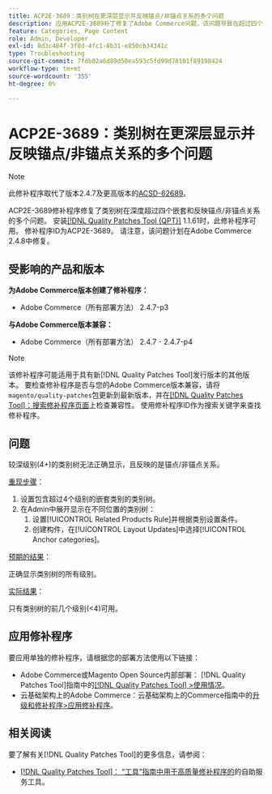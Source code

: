 ```yaml
---
title: ACP2E-3689：类别树在更深层显示并反映锚点/非锚点关系的多个问题
description: 应用ACP2E-3689补丁修复了Adobe Commerce问题，该问题导致在超过四个深度的嵌套中显示类别树，并反映锚点/非锚点关系。
feature: Categories, Page Content
role: Admin, Developer
exl-id: 8d3c484f-3f8d-4fc1-8b31-e850cb34341c
type: Troubleshooting
source-git-commit: 7fdb02a6d89d50ea593c5fd99d78101f89198424
workflow-type: tm+mt
source-wordcount: '355'
ht-degree: 0%

---
```


# ACP2E-3689：类别树在更深层显示并反映锚点/非锚点关系的多个问题

>[!NOTE]
>
>此修补程序取代了版本2.4.7及更高版本的[ACSD-62689](/help/tools/quality-patches-tool/patches-available-in-qpt/v1-1-57/acsd-62689-customer-add-categories-issue-related-product-rules-and-widgets.md)。

ACP2E-3689修补程序修复了类别树在深度超过四个嵌套和反映锚点/非锚点关系的多个问题。 安装[[!DNL Quality Patches Tool (QPT)]](/help/tools/quality-patches-tool/quality-patches-tool-to-self-serve-quality-patches.md) 1.1.61时，此修补程序可用。 修补程序ID为ACP2E-3689。 请注意，该问题计划在Adobe Commerce 2.4.8中修复。

## 受影响的产品和版本

**为Adobe Commerce版本创建了修补程序：**

* Adobe Commerce（所有部署方法） 2.4.7-p3

**与Adobe Commerce版本兼容：**

* Adobe Commerce（所有部署方法） 2.4.7 - 2.4.7-p4

>[!NOTE]
>
>该修补程序可能适用于具有新[!DNL Quality Patches Tool]发行版本的其他版本。 要检查修补程序是否与您的Adobe Commerce版本兼容，请将`magento/quality-patches`包更新到最新版本，并在[[!DNL Quality Patches Tool]：搜索修补程序页面](https://experienceleague.adobe.com/tools/commerce-quality-patches/index.html?lang=zh-Hans)上检查兼容性。 使用修补程序ID作为搜索关键字来查找修补程序。

## 问题

较深级别(4+)的类别树无法正确显示，且反映的是锚点/非锚点关系。

<u>重现步骤</u>：

1. 设置包含超过4个级别的嵌套类别的类别树。
1. 在Admin中展开显示在不同位置的类别树：
   1. 设置[!UICONTROL Related Products Rule]并根据类别设置条件。
   1. 创建构件，在[!UICONTROL Layout Updates]中选择[!UICONTROL Anchor categories]。

<u>预期的结果</u>：

正确显示类别树的所有级别。

<u>实际结果</u>：

只有类别树的前几个级别(&lt;4)可用。

## 应用修补程序

要应用单独的修补程序，请根据您的部署方法使用以下链接：

* Adobe Commerce或Magento Open Source内部部署： [!DNL Quality Patches Tool]指南中的[[!DNL Quality Patches Tool] >使用情况](/help/tools/quality-patches-tool/usage.md)。
* 云基础架构上的Adobe Commerce：云基础架构上的Commerce指南中的[升级和修补程序>应用修补程序](https://experienceleague.adobe.com/docs/commerce-cloud-service/user-guide/develop/upgrade/apply-patches.html?lang=zh-Hans)。

## 相关阅读

要了解有关[!DNL Quality Patches Tool]的更多信息，请参阅：

* [[!DNL Quality Patches Tool]： “工具”指南中用于高质量修补程序的](/help/tools/quality-patches-tool/quality-patches-tool-to-self-serve-quality-patches.md)的自助服务工具。
